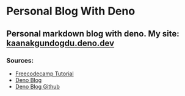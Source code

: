 # Personal Blog With Deno
## Personal markdown blog with deno. My site: [kaanakgundogdu.deno.dev](https://kaanakgundogdu.deno.dev/)


### Sources: <br>
- [Freecodecamp Tutorial](https://www.freecodecamp.org/news/how-to-create-a-blog-with-deno/)
- [Deno Blog](https://deno.land/x/blog@0.5.0)
- [Deno Blog Github](https://github.com/denoland/deno_blog)


